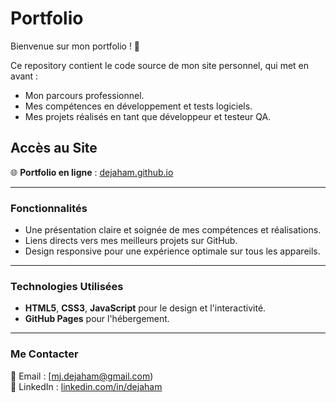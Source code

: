 # Portfolio

Bienvenue sur mon portfolio ! 👋  

Ce repository contient le code source de mon site personnel, qui met en avant :  
- Mon parcours professionnel.  
- Mes compétences en développement et tests logiciels.  
- Mes projets réalisés en tant que développeur et testeur QA.  

## Accès au Site  

🌐 **Portfolio en ligne** : [dejaham.github.io](https://dejaham.github.io)  

---

### Fonctionnalités  

- Une présentation claire et soignée de mes compétences et réalisations.  
- Liens directs vers mes meilleurs projets sur GitHub.  
- Design responsive pour une expérience optimale sur tous les appareils.  

---

### Technologies Utilisées  

- **HTML5**, **CSS3**, **JavaScript** pour le design et l'interactivité.  
- **GitHub Pages** pour l'hébergement.   

---

### Me Contacter  

📧 Email : [mj.dejaham@gmail.com)  
💼 LinkedIn : [linkedin.com/in/dejaham](https://linkedin.com/in/dejaham)  

